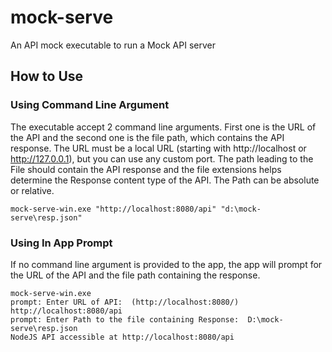 # mock-serve
An API mock executable to run a Mock API server

## How to Use

### Using Command Line Argument

The executable accept 2 command line arguments. First one is the URL of the API and the second one is the file path, which contains the API response. The URL must be a local URL (starting with http://localhost or http://127.0.0.1), but you can use any custom port. The path leading to the File should contain the API response and the file extensions helps determine the Response content type of the API. The Path can be absolute or relative.

```
mock-serve-win.exe "http://localhost:8080/api" "d:\mock-serve\resp.json"
```

### Using In App Prompt

If no command line argument is provided to the app, the app will prompt for the URL of the API and the file path containing the response.

```
mock-serve-win.exe
prompt: Enter URL of API:  (http://localhost:8080/) http://localhost:8080/api
prompt: Enter Path to the file containing Response:  D:\mock-serve\resp.json
NodeJS API accessible at http://localhost:8080/api
```
